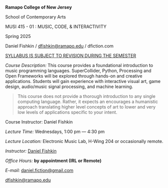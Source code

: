**Ramapo College of New Jersey**

School of Contemporary Arts

MUSI 415 - 01 : MUSIC, CODE, & INTERACTIVITY

Spring 2025

Daniel Fishkin / dfishkin@ramapo.edu / dfiction.com

<u>SYLLABUS IS SUBJECT TO REVISION DURING THE SEMESTER</u>

*Course Description:* This course provides a foundational introduction
to music programming languages. SuperCollider, Python, Processing and
Open Frameworks will be explored through hands-on and creative
applications. Students will gain experience with interactive visual art,
game design, audio/music signal processing, and machine learning. 

> This course does not provide a thorough introduction to any single
> computing language. Rather, it expects an encourages a humanistic
> approach translating higher level concepts of art to lower and very
> low levels of applications specific to your intent.

Course Instructor: Daniel Fishkin

*Lecture Time:* Wednesdays, 1:00 pm — 4:30 pm

*Lecture Location:* Electronic Music Lab, H-Wing 204 or occasionally
remote.

*Instructor:* [Daniel Fishkin](https://dfiction.com/)

*Office Hours:* **by appointment (IRL or Remote)**

*E-mail:* <daniel.fiction@gmail.com>

dfishkin@ramapo.edu

